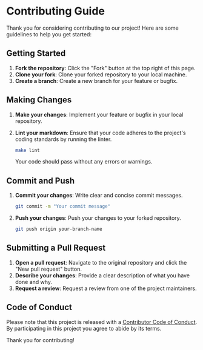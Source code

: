 # Contributing Guide

Thank you for considering contributing to our project! Here are some guidelines to help you get started:

## Getting Started

1. **Fork the repository**: Click the "Fork" button at the top right of this page.
2. **Clone your fork**: Clone your forked repository to your local machine.
3. **Create a branch**: Create a new branch for your feature or bugfix.

## Making Changes

1. **Make your changes**: Implement your feature or bugfix in your local repository.
2. **Lint your markdown**: Ensure that your code adheres to the project's coding standards by running the linter.

   ```sh
   make lint
   ```

   Your code should pass without any errors or warnings.

## Commit and Push

1. **Commit your changes**: Write clear and concise commit messages.

   ```sh
   git commit -m "Your commit message"
   ```
  
2. **Push your changes**: Push your changes to your forked repository.

   ```sh
   git push origin your-branch-name
   ```

## Submitting a Pull Request

1. **Open a pull request**: Navigate to the original repository and click the "New pull request" button.
2. **Describe your changes**: Provide a clear description of what you have done and why.
3. **Request a review**: Request a review from one of the project maintainers.

## Code of Conduct

Please note that this project is released with a [Contributor Code of Conduct](CODE_OF_CONDUCT.md). By participating in this project you agree to abide by its terms.

Thank you for contributing!
